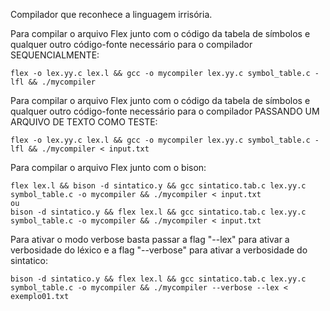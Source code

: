 Compilador que reconhece a linguagem irrisória.

Para compilar o arquivo Flex junto com o código da tabela de símbolos e qualquer outro código-fonte necessário para o compilador SEQUENCIALMENTE:

```
flex -o lex.yy.c lex.l && gcc -o mycompiler lex.yy.c symbol_table.c -lfl && ./mycompiler

```


Para compilar o arquivo Flex junto com o código da tabela de símbolos e qualquer outro código-fonte necessário para o compilador PASSANDO UM ARQUIVO DE TEXTO COMO TESTE:

```
flex -o lex.yy.c lex.l && gcc -o mycompiler lex.yy.c symbol_table.c -lfl && ./mycompiler < input.txt

```

Para compilar o arquivo Flex junto com o bison:


```
flex lex.l && bison -d sintatico.y && gcc sintatico.tab.c lex.yy.c symbol_table.c -o mycompiler && ./mycompiler < input.txt
ou
bison -d sintatico.y && flex lex.l && gcc sintatico.tab.c lex.yy.c  symbol_table.c -o mycompiler && ./mycompiler < input.txt

```


Para ativar o modo verbose basta passar a flag "--lex" para ativar a verbosidade do léxico e a flag "--verbose" para ativar a verbosidade do sintatico:


```
bison -d sintatico.y && flex lex.l && gcc sintatico.tab.c lex.yy.c symbol_table.c -o mycompiler && ./mycompiler --verbose --lex < exemplo01.txt


```
